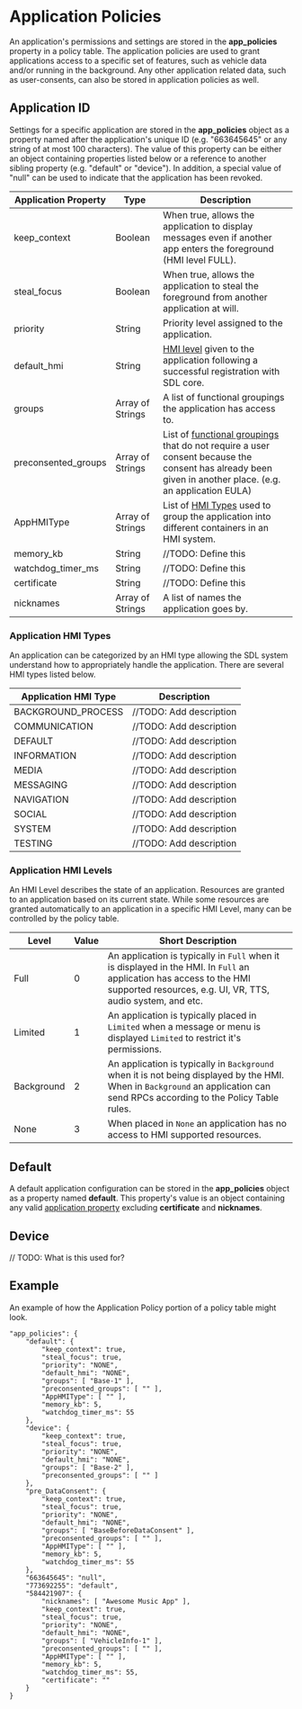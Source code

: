 # Application Policies
An application's permissions and settings are stored in the **app_policies** property in a policy table.  The application policies are used to grant applications access to a specific set of features, such as vehicle data and/or running in the background.  Any other application related data, such as user-consents, can also be stored in application policies as well.

## Application ID
Settings for a specific application are stored in the **app_policies** object as a property named after the application's unique ID (e.g. "663645645" or any string of at most 100 characters).  The value of this property can be either an object containing properties listed below or a reference to another sibling property (e.g. "default" or "device").  In addition, a special value of "null" can be used to indicate that the application has been revoked.

<a name="Application-Property"></a>

| Application Property | Type | Description |
| -------- | ---- | ----------- |
| keep_context | Boolean | When true, allows the application to display messages even if another app enters the foreground (HMI level FULL). |
| steal_focus | Boolean | When true, allows the application to steal the foreground from another application at will. |
| priority | String | Priority level assigned to the application. |
| default_hmi | String | [HMI level](#Application-HMI-Levels) given to the application following a successful registration with SDL core. |
| groups | Array of Strings | A list of functional groupings the application has access to. |
| preconsented_groups | Array of Strings | List of [functional groupings](../functional-groupings) that do not require a user consent because the consent has already been given in another place. (e.g. an application EULA) |
| AppHMIType | Array of Strings | List of [HMI Types](#Application-HMI-Types) used to group the application into different containers in an HMI system. |
| memory_kb | String | //TODO: Define this |
| watchdog_timer_ms | String | //TODO: Define this |
| certificate | String | //TODO: Define this |
| nicknames | Array of Strings | A list of names the application goes by. |

### Application HMI Types
An application can be categorized by an HMI type allowing the SDL system understand how to appropriately handle the application.  There are several HMI types listed below.

<a name="Application-HMI-Types"></a>

| Application HMI Type | Description |
| -------------------- | ----------- |
| BACKGROUND_PROCESS | //TODO: Add description |
| COMMUNICATION | //TODO: Add description |
| DEFAULT | //TODO: Add description |
| INFORMATION | //TODO: Add description |
| MEDIA | //TODO: Add description |
| MESSAGING | //TODO: Add description |
| NAVIGATION | //TODO: Add description |
| SOCIAL | //TODO: Add description |
| SYSTEM | //TODO: Add description |
| TESTING | //TODO: Add description |

<a name="Application-HMI-Levels"></a>

### Application HMI Levels
An HMI Level describes the state of an application.  Resources are granted to an application based on its current state.  While some resources are granted automatically to an application in a specific HMI Level, many can be controlled by the policy table.

| Level | Value | Short Description |
|-------|-------|-------------------|
| Full | 0 | An application is typically in ```Full``` when it is displayed in the HMI.  In ```Full``` an application has access to the HMI supported resources, e.g. UI, VR, TTS, audio system, and etc. |
| Limited | 1 | An application is typically placed in ```Limited``` when a message or menu is displayed ```Limited``` to restrict it's permissions. |
| Background | 2 | An application is typically in ```Background``` when it is not being displayed by the HMI.  When in ```Background``` an application can send RPCs according to the Policy Table rules. |
| None | 3 | When placed in ```None``` an application has no access to HMI supported resources. |


## Default
A default application configuration can be stored in the **app_policies** object as a property named **default**.  This property's value is an object containing any valid [application property](#Application-Property) excluding **certificate** and **nicknames**.

## Device
// TODO:  What is this used for?

## Example
An example of how the Application Policy portion of a policy table might look.

    "app_policies": {
        "default": {
            "keep_context": true,
            "steal_focus": true,
            "priority": "NONE",
            "default_hmi": "NONE",
            "groups": [ "Base-1" ],
            "preconsented_groups": [ "" ],
            "AppHMIType": [ "" ],
            "memory_kb": 5,
            "watchdog_timer_ms": 55
        },
        "device": {
            "keep_context": true,
            "steal_focus": true,
            "priority": "NONE",
            "default_hmi": "NONE",
            "groups": [ "Base-2" ],
            "preconsented_groups": [ "" ]
        },
        "pre_DataConsent": {
            "keep_context": true,
            "steal_focus": true,
            "priority": "NONE",
            "default_hmi": "NONE",
            "groups": [ "BaseBeforeDataConsent" ],
            "preconsented_groups": [ "" ],
            "AppHMIType": [ "" ],
            "memory_kb": 5,
            "watchdog_timer_ms": 55
        },
        "663645645": "null",
        "773692255": "default",
        "584421907": {
            "nicknames": [ "Awesome Music App" ],
            "keep_context": true,
            "steal_focus": true,
            "priority": "NONE",
            "default_hmi": "NONE",
            "groups": [ "VehicleInfo-1" ],
            "preconsented_groups": [ "" ],
            "AppHMIType": [ "" ],
            "memory_kb": 5,
            "watchdog_timer_ms": 55,
            "certificate": ""
        }
    }